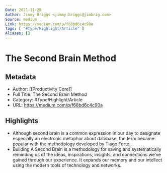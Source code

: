 ```yaml
---
Date: 2021-11-28
Author: Jimmy Briggs <jimmy.briggs@jimbrig.com>
Source: medium
Link: https://medium.com/p/f68bd6c4c90a
Tags: [ "#Type/Highlight/Article" ]
Aliases: []
---
```

# The Second Brain Method

## Metadata
- Author: [[Productivity Core]]
- Full Title: The Second Brain Method
- Category: #Type/Highlight/Article
- URL: https://medium.com/p/f68bd6c4c90a

## Highlights
- Although second brain is a common expression in our day to designate especially an electronic metaphor about database, the term became popular with the methodology developed by Tiago Forte.
- Building A Second Brain is a methodology for saving and systematically reminding us of the ideas, inspirations, insights, and connections we’ve gained through our experience. It expands our memory and our intellect using the modern tools of technology and networks.
